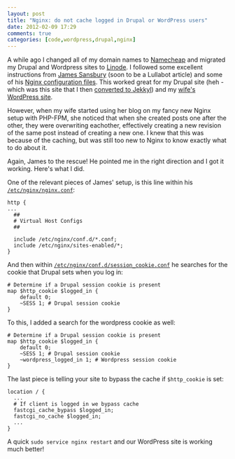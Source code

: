```yaml
---
layout: post
title: "Nginx: do not cache logged in Drupal or WordPress users"
date: 2012-02-09 17:29
comments: true
categories: [code,wordpress,drupal,nginx]
---
```

A while ago I changed all of my domain names to [Namecheap](http://namecheap.com/) and migrated my Drupal and Wordpress sites to [Linode](http://www.linode.com/). I followed some excellent instructions from [James Sansbury](https://twitter.com/#!/q0rban) (soon to be a Lullabot article) and some of his [Nginx configuration files](https://github.com/q0rban/nginx-drupal). This worked great for my Drupal site (heh - which was this site that I then [converted to Jekkyl](blog/2012/01/29/using-node-dot-js-to-convert-drupal-to-jekkyl/)) and my [wife's WordPress site](http://jenneymarie.net/).

However, when my wife started using her blog on my fancy new Nginx setup with PHP-FPM, she noticed that when she created posts one after the other, they were overwriting eachother, effectively creating a new revision of the same post instead of creating a new one. I knew that this was because of the caching, but was still too new to Nginx to know exactly what to do about it.

Again, James to the rescue! He pointed me in the right direction and I got it working. Here's what I did.

One of the relevant pieces of James' setup, is this line within his [`/etc/nginx/nginx.conf`](https://github.com/q0rban/nginx-drupal/blob/master/nginx.conf#L63):

```
http {
...
  ##
  # Virtual Host Configs
  ##

  include /etc/nginx/conf.d/*.conf;
  include /etc/nginx/sites-enabled/*;
}
```

And then within [`/etc/nginx/conf.d/session_cookie.conf`](https://github.com/q0rban/nginx-drupal/blob/master/conf.d/session_cookie.conf) he searches for the cookie that Drupal sets when you log in:

```
# Determine if a Drupal session cookie is present
map $http_cookie $logged_in {
    default 0;
    ~SESS 1; # Drupal session cookie
}
```

To this, I added a search for the wordpress cookie as well:

```
# Determine if a Drupal session cookie is present
map $http_cookie $logged_in {
    default 0;
    ~SESS 1; # Drupal session cookie
    ~wordpress_logged_in 1; # Wordpress session cookie
}
```

The last piece is telling your site to bypass the cache if `$http_cookie` is set:

```
location / {
  ...
  # If client is logged in we bypass cache
  fastcgi_cache_bypass $logged_in;
  fastcgi_no_cache $logged_in;
  ...
}
```

A quick `sudo service nginx restart` and our WordPress site is working much better!